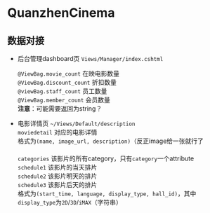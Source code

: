 # QuanzhenCinema

## 数据对接
+ 后台管理dashboard页 `Views/Manager/index.cshtml`   

  `@ViewBag.movie_count`      在映电影数量  
  `@ViewBag.discount_count`   折扣数量  
  `@viewBag.staff_count`      员工数量  
  `@ViewBag.member_count`     会员数量  
  **注意**：可能需要返回为string？

+ 电影详情页 `~/Views/Default/description`
  　  
  `moviedetail` 对应的电影详情
　    
  格式为`(name, image_url, description)`（反正image给一张就行了  
  　  
  `categories`  该影片的所有category，只有`category`一个attribute  
  `schedule1` 该影片的当天排片  
  `schedule2` 该影片明天的排片  
  `schedule3` 该影片后天的排片  
  格式为`(start_time, language, display_type, hall_id)`，其中`display_type`为`2D`/`3D`/`iMAX`（字符串）  
